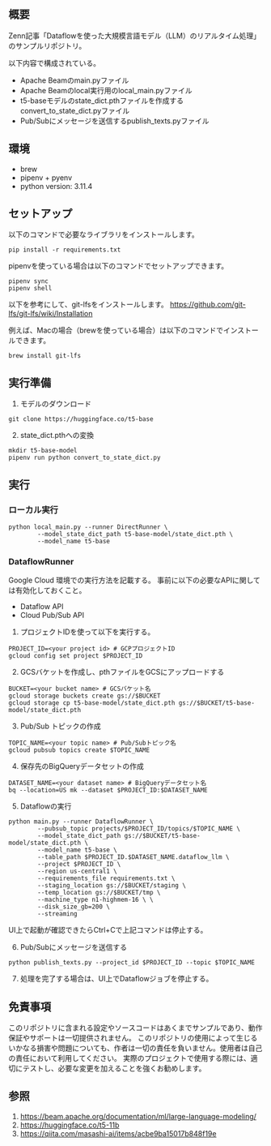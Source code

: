 ## 概要
Zenn記事「Dataflowを使った大規模言語モデル（LLM）のリアルタイム処理」のサンプルリポジトリ。

以下内容で構成されている。
- Apache Beamのmain.pyファイル
- Apache Beamのlocal実行用のlocal_main.pyファイル
- t5-baseモデルのstate_dict.pthファイルを作成するconvert_to_state_dict.pyファイル
- Pub/Subにメッセージを送信するpublish_texts.pyファイル

## 環境
- brew
- pipenv + pyenv
- python version: 3.11.4

## セットアップ

以下のコマンドで必要なライブラリをインストールします。
```
pip install -r requirements.txt
```

pipenvを使っている場合は以下のコマンドでセットアップできます。
```
pipenv sync
pipenv shell
```

以下を参考にして、git-lfsをインストールします。
https://github.com/git-lfs/git-lfs/wiki/Installation

例えば、Macの場合（brewを使っている場合）は以下のコマンドでインストールできます。
```
brew install git-lfs
```

## 実行準備
1. モデルのダウンロード
```
git clone https://huggingface.co/t5-base
```

2. state_dict.pthへの変換
```
mkdir t5-base-model
pipenv run python convert_to_state_dict.py
```


## 実行
### ローカル実行
```
python local_main.py --runner DirectRunner \
        --model_state_dict_path t5-base-model/state_dict.pth \
        --model_name t5-base
```

### DataflowRunner
Google Cloud 環境での実行方法を記載する。
事前に以下の必要なAPIに関しては有効化しておくこと。
- Dataflow API
- Cloud Pub/Sub API

1. プロジェクトIDを使って以下を実行する。
```
PROJECT_ID=<your project id> # GCPプロジェクトID
gcloud config set project $PROJECT_ID
```


2. GCSバケットを作成し、pthファイルをGCSにアップロードする
```
BUCKET=<your bucket name> # GCSバケット名
gcloud storage buckets create gs://$BUCKET
gcloud storage cp t5-base-model/state_dict.pth gs://$BUCKET/t5-base-model/state_dict.pth
```

3. Pub/Sub トピックの作成
```
TOPIC_NAME=<your topic name> # Pub/Subトピック名
gcloud pubsub topics create $TOPIC_NAME
```

4. 保存先のBigQueryデータセットの作成
```
DATASET_NAME=<your dataset name> # BigQueryデータセット名
bq --location=US mk --dataset $PROJECT_ID:$DATASET_NAME
```

5. Dataflowの実行
```
python main.py --runner DataflowRunner \
        --pubsub_topic projects/$PROJECT_ID/topics/$TOPIC_NAME \
        --model_state_dict_path gs://$BUCKET/t5-base-model/state_dict.pth \
        --model_name t5-base \
        --table_path $PROJECT_ID.$DATASET_NAME.dataflow_llm \
        --project $PROJECT_ID \
        --region us-central1 \
        --requirements_file requirements.txt \
        --staging_location gs://$BUCKET/staging \
        --temp_location gs://$BUCKET/tmp \
        --machine_type n1-highmem-16 \ \
        --disk_size_gb=200 \
        --streaming
```

UI上で起動が確認できたらCtrl+Cで上記コマンドは停止する。

6. Pub/Subにメッセージを送信する
```
python publish_texts.py --project_id $PROJECT_ID --topic $TOPIC_NAME
```

7. 処理を完了する場合は、UI上でDataflowジョブを停止する。


## 免責事項
このリポジトリに含まれる設定やソースコードはあくまでサンプルであり、動作保証やサポートは一切提供されません。
このリポジトリの使用によって生じるいかなる損害や問題についても、作者は一切の責任を負いません。使用者は自己の責任において利用してください。
実際のプロジェクトで使用する際には、適切にテストし、必要な変更を加えることを強くお勧めします。

## 参照
1. https://beam.apache.org/documentation/ml/large-language-modeling/
2. https://huggingface.co/t5-11b
3. https://qiita.com/masashi-ai/items/acbe9ba15017b848f19e
